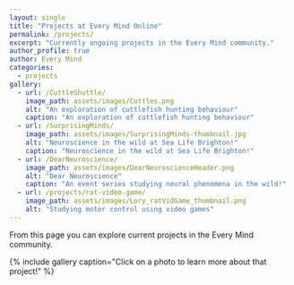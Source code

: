 ```yaml
---
layout: single
title: "Projects at Every Mind Online"
permalink: /projects/
excerpt: "Currently ongoing projects in the Every Mind community."
author_profile: true
author: Every Mind
categories:
  - projects
gallery:
  - url: /CuttleShuttle/
    image_path: assets/images/Cuttles.png
    alt: "An exploration of cuttlefish hunting behaviour"
    caption: "An exploration of cuttlefish hunting behaviour"
  - url: /SurprisingMinds/
    image_path: assets/images/SurprisingMinds-thumbnail.jpg
    alt: "Neuroscience in the wild at Sea Life Brighton!"
    caption: "Neuroscience in the wild at Sea Life Brighton!"
  - url: /DearNeuroscience/
    image_path: assets/images/DearNeuroscienceHeader.png
    alt: "Dear Neuroscience"
    caption: "An event series studying neural phenomena in the wild!"
  - url: /projects/rat-video-game/
    image_path: assets/images/Lory_ratVidGame_thumbnail.png
    alt: "Studying motor control using video games"
---
```


From this page you can explore current projects in the Every Mind community. 

{% include gallery caption="Click on a photo to learn more about that project!" %}
